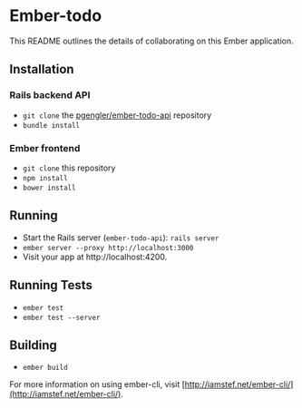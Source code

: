 # Ember-todo

This README outlines the details of collaborating on this Ember application.

## Installation

### Rails backend API
* `git clone` the [pgengler/ember-todo-api](http://github.com/pgengler/ember-todo-api) repository
* `bundle install`

### Ember frontend
* `git clone` this repository
* `npm install`
* `bower install`

## Running

* Start the Rails server (`ember-todo-api`): `rails server`
* `ember server --proxy http://localhost:3000`
* Visit your app at http://localhost:4200.

## Running Tests

* `ember test`
* `ember test --server`

## Building

* `ember build`

For more information on using ember-cli, visit [http://iamstef.net/ember-cli/](http://iamstef.net/ember-cli/).
